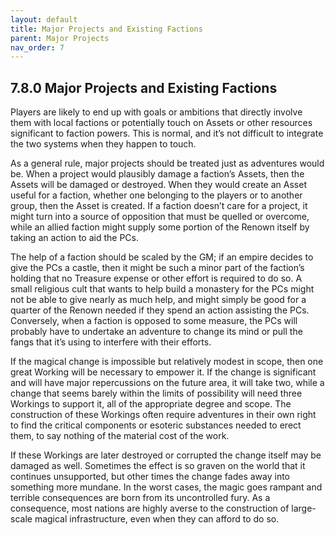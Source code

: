 ```yaml
---
layout: default
title: Major Projects and Existing Factions
parent: Major Projects
nav_order: 7
---
```


## 7.8.0 Major Projects and Existing Factions

Players are likely to end up with goals or ambitions that directly involve them with local factions or potentially touch on Assets or other resources significant to faction powers.
This is normal, and it’s not difficult to integrate the two systems when they happen to touch.

As a general rule, major projects should be treated just as adventures would be.
When a project would plausibly damage a faction’s Assets, then the Assets will be damaged or destroyed.
When they would create an Asset useful for a faction, whether one belonging to the players or to another group, then the Asset is created.
If a faction doesn’t care for a project, it might turn into a source of opposition that must be quelled or overcome, while an allied faction might supply some portion of the Renown itself by taking an action to aid the PCs.

The help of a faction should be scaled by the GM; if an empire decides to give the PCs a castle, then it might be such a minor part of the faction’s holding that no Treasure expense or other effort is required to do so.
A small religious cult that wants to help build a monastery for the PCs might not be able to give nearly as much help, and might simply be good for a quarter of the Renown needed if they spend an action assisting the PCs.
Conversely, when a faction is opposed to some measure, the PCs will probably have to undertake an adventure to change its mind or pull the fangs that it’s using to interfere with their efforts.

If the magical change is impossible but relatively modest in scope, then one great Working will be necessary to empower it.
If the change is significant and will have major repercussions on the future area, it will take two, while a change that seems barely within the limits of possibility will need three Workings to support it, all of the appropriate degree and scope.
The construction of these Workings often require adventures in their own right to find the critical components or esoteric substances needed to erect them, to say nothing of the material cost of the work.

If these Workings are later destroyed or corrupted the change itself may be damaged as well.
Sometimes the effect is so graven on the world that it continues unsupported, but other times the change fades away into something more mundane.
In the worst cases, the magic goes rampant and terrible consequences are born from its uncontrolled fury.
As a consequence, most nations are highly averse to the construction of large-scale magical infrastructure, even when they can afford to do so.

